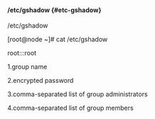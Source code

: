 #### /etc/gshadow {#etc-gshadow}

/etc/gshadow

[root@node ~]# cat /etc/gshadow

root:::root

1.group name

2.encrypted password

3.comma-separated list of group administrators

4.comma-separated list of group members